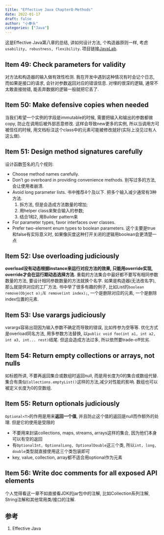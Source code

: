```yaml
---
title: "Effective Java Chapter8-Methods"
date: 2022-01-17
draft: false
author: "小拳头"
categories: ["Java"]
---
```


这是Effective Java第八章的总结, 讲如何设计方法, 个构造器原则一样, 考虑`usability, robustness, flexibility`. 项目链接[JavaLab](https://github.com/huanruiz/JavaLab).

## Item 49: Check parameters for validity
对方法和构造器的输入做有效性检测. 我在开发中遇到这种情况有时会记个日志, 而如果是接口的请求, 会针对参数返回对应的错误信息. 对埋的很深的逻辑, 通常不太敢直接抛错, 能丢弃数据的逻辑一般就把它丢了.

## Item 50: Make defensive copies when needed
当我们希望一个实例的字段是immutable的时候, 需要把输入和输出的参数都做copy, 防止在调用后被外部恶意修改. 这样会导致new更多的实例, 所以当调用方可被信任的时候, 用文档标注这个class中的元素可能被修改就好(实际上没见过有人这么做).

## Item 51: Design method signatures carefully
设计函数签名的几个规则:
- Choose method names carefully. 
- Don’t go overboard in providing convenience methods. 别写过多的方法, 会让使用者崩溃.
- Avoid long parameter lists. 书中推荐4个及以下. 把多个输入减少通常有3种方法. 
    1. 拆方法, 但是会造成方法数量的增加; 
    2. 用helper class来聚合输入的参数; 
    3. 结合1和2, 用Builder pattern来
- For parameter types, favor interfaces over classes.
- Prefer two-element enum types to boolean parameters. 这个主要是true和false有实际意义时, 如果像灰度这种打开关闭的逻辑用boolean会更清楚一点

## Item 52: Use overloading judiciously
**overload没有动态根据instance来运行对应方法的效果, 只能用override实现, override才会在运行期动态选择方法.** 重载的方法集合中最好都不要写有相同参数数量的方法, 要设计相同参数数量的方法就换个名字. 如果是构造器(无法改名字), 那么就提供对应的工厂方法. 书中举了很多有趣的例子, 比如List的`boolean remove(Object o);`/`E remove(int index);`, 一个是删除对应的元素, 一个是删除index位置的元素.

## Item 53: Use varargs judiciously
varargs容易出现因为输入参数不确定而导致的错误, 比如传参为空等等. 优化方式是overload同名方法, 用多参数方法替换, 以`public void foo(int a1, int a2, int a3, int... rest)`结尾. 但这会造成方法过多, 所以依然要trade-off优劣.

## Item 54: Return empty collections or arrays, not nulls
如标题所讲, 不要再返回集合或数组时返回null, 而是用长度为0的集合或数组代替. 集合有类似`Collections.emptyList()`这样的方法,减少对性能的影响. 数组也可以被定义长度为0的空数组.

## Item 55: Return optionals judiciously
`Optional<T>`的作用是用来**返回一个值**, 并且防止这个值的返回是null而作额外的处理. 但是它的使用是受限的
- 不要用来封装collections, maps, streams, arrays这样的集合, 因为他们本身可以有空的返回
- 有`OptionalInt, OptionalLong, OptionalDouble`这三个类, 所以`int, long, double`类型就直接使用这三个类包装即可
- key, value, collection, array都不适合用optional作为元素

## Item 56: Write doc comments for all exposed API elements
个人觉得看这一章不如直接看JDK的jar包中的注解, 比如Collection系列注解, String注解和其他常用类/接口的注解. 

## 参考
1. Effective Java